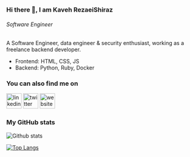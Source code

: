 ### Hi there 👋, I am Kaveh RezaeiShiraz
###### *Software Engineer*

A Software Engineer, data engineer & security enthusiast, working as a freelance backend developer.
* Frontend: HTML, CSS, JS
* Backend: Python, Ruby, Docker


### You can also find me on

[<img src='https://cdn.jsdelivr.net/npm/simple-icons@3.0.1/icons/linkedin.svg' alt='linkedin' height='40'>](https://www.linkedin.com/in/KavehRS/) [<img src='https://cdn.jsdelivr.net/npm/simple-icons@3.0.1/icons/twitter.svg' alt='twitter' height='40'>](https://twitter.com/@kavehrs)  [<img src='https://cdn.jsdelivr.net/npm/simple-icons@3.0.1/icons/icloud.svg' alt='website' height='40'>](https://www.kavehrs.com)  



### My GitHub stats

![Github stats](https://github-readme-stats.vercel.app/api?username=kavehrs&show_icons=true)

[![Top Langs](https://github-readme-stats.vercel.app/api/top-langs/?kavehrs=anuraghazra&layout=compact)](https://github.com/anuraghazra/github-readme-stats)










<!--
**KavehRS/KavehRS** is a ✨ _special_ ✨ repository because its `README.md` (this file) appears on your GitHub profile.

Here are some ideas to get you started:

- 🔭 I’m currently working on ...
- 🌱 I’m currently learning ...
- 👯 I’m looking to collaborate on ...
- 🤔 I’m looking for help with ...
- 💬 Ask me about ...
- 📫 How to reach me: ...
- 😄 Pronouns: ...
- ⚡ Fun fact: ...
-->






